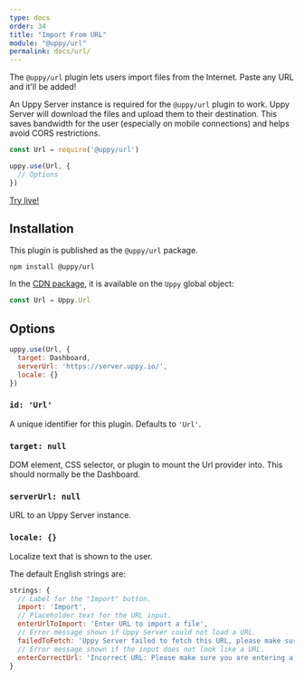 ```yaml
---
type: docs
order: 34
title: "Import From URL"
module: "@uppy/url"
permalink: docs/url/
---
```


The `@uppy/url` plugin lets users import files from the Internet. Paste any URL and it'll be added!

An Uppy Server instance is required for the `@uppy/url` plugin to work. Uppy Server will download the files and upload them to their destination. This saves bandwidth for the user (especially on mobile connections) and helps avoid CORS restrictions.

```js
const Url = require('@uppy/url')

uppy.use(Url, {
  // Options
})
```

[Try live!](/examples/dashboard/)

## Installation

This plugin is published as the `@uppy/url` package.

```shell
npm install @uppy/url
```

In the [CDN package](/docs/#With-a-script-tag), it is available on the `Uppy` global object:

```js
const Url = Uppy.Url
```

## Options

```js
uppy.use(Url, {
  target: Dashboard,
  serverUrl: 'https://server.uppy.io/',
  locale: {}
})
```

### `id: 'Url'`

A unique identifier for this plugin. Defaults to `'Url'`.

### `target: null`

DOM element, CSS selector, or plugin to mount the Url provider into. This should normally be the Dashboard.

### `serverUrl: null`

URL to an Uppy Server instance.

### `locale: {}`

Localize text that is shown to the user.

The default English strings are:

```js
strings: {
  // Label for the "Import" button.
  import: 'Import',
  // Placeholder text for the URL input.
  enterUrlToImport: 'Enter URL to import a file',
  // Error message shown if Uppy Server could not load a URL.
  failedToFetch: 'Uppy Server failed to fetch this URL, please make sure it’s correct',
  // Error message shown if the input does not look like a URL.
  enterCorrectUrl: 'Incorrect URL: Please make sure you are entering a direct link to a file'
}
```

